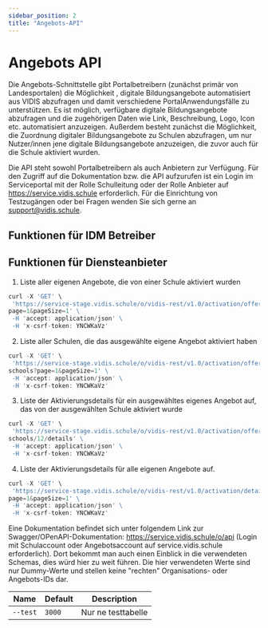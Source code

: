 ```yaml
---
sidebar_position: 2
title: "Angebots-API"
---
```


# Angebots API

Die Angebots-Schnittstelle gibt Portalbetreibern (zunächst primär von Landesportalen) die Möglichkeit 
, digitale Bildungsangebote automatisiert aus VIDIS abzufragen und damit verschiedene PortalAnwendungsfälle zu unterstützen.
Es ist möglich, verfügbare digitale Bildungsangebote abzufragen und die zugehörigen Daten wie 
Link, Beschreibung, Logo, Icon etc. automatisiert anzuzeigen. 
Außerdem besteht zunächst die Möglichkeit, die Zuordnung digitaler Bildungsangebote zu Schulen abzufragen, um nur 
Nutzer/innen jene digitale Bildungsangebote anzuzeigen, die zuvor auch für die Schule aktiviert wurden.

Die API steht sowohl Portalbetreibern als auch Anbietern zur Verfügung. Für den Zugriff auf die 
Dokumentation bzw. die API aufzurufen ist ein Login im Serviceportal mit der Rolle Schulleitung oder der 
Rolle Anbieter auf https://service.vidis.schule erforderlich.
Für die Einrichtung von Testzugängen oder bei Fragen wenden Sie sich gerne an support@vidis.schule.

## Funktionen für IDM Betreiber

## Funktionen für Diensteanbieter

1. Liste aller eigenen Angebote, die von einer Schule aktiviert wurden

```jsx title="getOffers"
curl -X 'GET' \
 'https://service-stage.vidis.schule/o/vidis-rest/v1.0/activation/offers?
page=1&pageSize=1' \
 -H 'accept: application/json' \
 -H 'x-csrf-token: YNCWKaVz'
```

2. Liste aller Schulen, die das ausgewählte eigene Angebot aktiviert haben

```jsx title="getSchoolsByOffer"
curl -X 'GET' \
 'https://service-stage.vidis.schule/o/vidis-rest/v1.0/activation/offers/123/
schools?page=1&pageSize=1' \
 -H 'accept: application/json' \
 -H 'x-csrf-token: YNCWKaVz'
```

3. Liste der Aktivierungsdetails für ein ausgewähltes eigenes Angebot auf, das von der ausgewählten 
Schule aktiviert wurde 

```jsx title="getActivationByOfferAndSchool"
curl -X 'GET' \
 'https://service-stage.vidis.schule/o/vidis-rest/v1.0/activation/offers/12/
schools/12/details' \
 -H 'accept: application/json' \
 -H 'x-csrf-token: YNCWKaVz'
```

4. Liste der Aktivierungsdetails für alle eigenen Angebote auf. 

```jsx title="getActivations"
curl -X 'GET' \
 'https://service-stage.vidis.schule/o/vidis-rest/v1.0/activation/details?
page=1&pageSize=1' \
 -H 'accept: application/json' \
 -H 'x-csrf-token: YNCWKaVz'

```


Eine Dokumentation befindet sich unter folgendem Link zur Swagger/OPenAPI-Dokumentation: 
https://service.vidis.schule/o/api (Login mit 
Schulaccount oder Angebotsaccount auf service.vidis.schule erforderlich). Dort bekommt man auch einen 
Einblick in die verwendeten Schemas, dies würd hier zu weit führen.
Die hier verwendeten Werte sind nur Dummy-Werte und stellen keine "rechten" Organisations- oder Angebots-IDs dar.
  
| Name | Default | Description |
| --- | --- | --- |
| `--test` | `3000` | Nur ne testtabelle |

